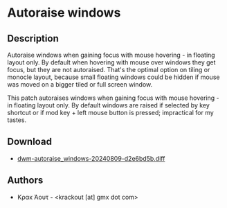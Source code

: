 Autoraise windows
=================

Description
-----------
Autoraise windows when gaining focus with mouse hovering - in floating layout only.
By default when hovering with mouse over windows they get focus, but they are not
autoraised. That's the optimal option on tiling or monocle layout, because small
floating windows could be hidden if mouse was moved on a bigger tiled or full screen
window.

This patch autoraises windows when gaining focus with mouse hovering - in floating
layout only. By default windows are raised if selected by key shortcut or if
mod key + left mouse button is pressed; impractical for my tastes.

Download
--------
* [dwm-autoraise_windows-20240809-d2e6bd5b.diff](dwm-autoraise_windows-20240809-d2e6bd5b.diff)

Authors
-------
* Κρακ Άουτ - <krackout [at] gmx dot com>
